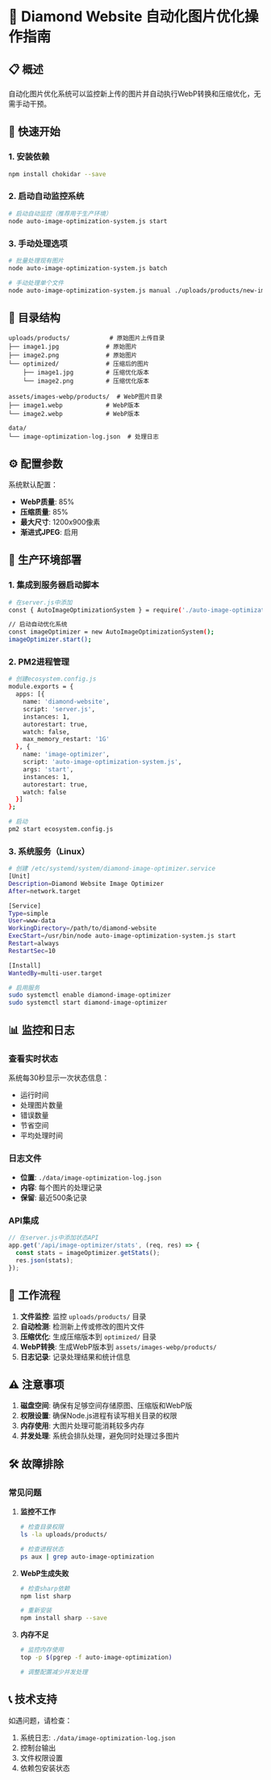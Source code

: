 # 🤖 Diamond Website 自动化图片优化操作指南

## 📋 概述

自动化图片优化系统可以监控新上传的图片并自动执行WebP转换和压缩优化，无需手动干预。

## 🚀 快速开始

### 1. 安装依赖
```bash
npm install chokidar --save
```

### 2. 启动自动监控系统
```bash
# 启动自动监控（推荐用于生产环境）
node auto-image-optimization-system.js start
```

### 3. 手动处理选项
```bash
# 批量处理现有图片
node auto-image-optimization-system.js batch

# 手动处理单个文件
node auto-image-optimization-system.js manual ./uploads/products/new-image.jpg
```

## 📁 目录结构

```
uploads/products/           # 原始图片上传目录
├── image1.jpg             # 原始图片
├── image2.png             # 原始图片
└── optimized/             # 压缩后的图片
    ├── image1.jpg         # 压缩优化版本
    └── image2.png         # 压缩优化版本

assets/images-webp/products/  # WebP图片目录
├── image1.webp            # WebP版本
└── image2.webp            # WebP版本

data/
└── image-optimization-log.json  # 处理日志
```

## ⚙️ 配置参数

系统默认配置：
- **WebP质量**: 85%
- **压缩质量**: 85%
- **最大尺寸**: 1200x900像素
- **渐进式JPEG**: 启用

## 🔧 生产环境部署

### 1. 集成到服务器启动脚本
```bash
# 在server.js中添加
const { AutoImageOptimizationSystem } = require('./auto-image-optimization-system');

// 启动自动优化系统
const imageOptimizer = new AutoImageOptimizationSystem();
imageOptimizer.start();
```

### 2. PM2进程管理
```bash
# 创建ecosystem.config.js
module.exports = {
  apps: [{
    name: 'diamond-website',
    script: 'server.js',
    instances: 1,
    autorestart: true,
    watch: false,
    max_memory_restart: '1G'
  }, {
    name: 'image-optimizer',
    script: 'auto-image-optimization-system.js',
    args: 'start',
    instances: 1,
    autorestart: true,
    watch: false
  }]
};

# 启动
pm2 start ecosystem.config.js
```

### 3. 系统服务（Linux）
```bash
# 创建 /etc/systemd/system/diamond-image-optimizer.service
[Unit]
Description=Diamond Website Image Optimizer
After=network.target

[Service]
Type=simple
User=www-data
WorkingDirectory=/path/to/diamond-website
ExecStart=/usr/bin/node auto-image-optimization-system.js start
Restart=always
RestartSec=10

[Install]
WantedBy=multi-user.target

# 启用服务
sudo systemctl enable diamond-image-optimizer
sudo systemctl start diamond-image-optimizer
```

## 📊 监控和日志

### 查看实时状态
系统每30秒显示一次状态信息：
- 运行时间
- 处理图片数量
- 错误数量
- 节省空间
- 平均处理时间

### 日志文件
- **位置**: `./data/image-optimization-log.json`
- **内容**: 每个图片的处理记录
- **保留**: 最近500条记录

### API集成
```javascript
// 在server.js中添加状态API
app.get('/api/image-optimizer/stats', (req, res) => {
  const stats = imageOptimizer.getStats();
  res.json(stats);
});
```

## 🔄 工作流程

1. **文件监控**: 监控 `uploads/products/` 目录
2. **自动检测**: 检测新上传或修改的图片文件
3. **压缩优化**: 生成压缩版本到 `optimized/` 目录
4. **WebP转换**: 生成WebP版本到 `assets/images-webp/products/`
5. **日志记录**: 记录处理结果和统计信息

## ⚠️ 注意事项

1. **磁盘空间**: 确保有足够空间存储原图、压缩版和WebP版
2. **权限设置**: 确保Node.js进程有读写相关目录的权限
3. **内存使用**: 大图片处理可能消耗较多内存
4. **并发处理**: 系统会排队处理，避免同时处理过多图片

## 🛠️ 故障排除

### 常见问题

1. **监控不工作**
   ```bash
   # 检查目录权限
   ls -la uploads/products/
   
   # 检查进程状态
   ps aux | grep auto-image-optimization
   ```

2. **WebP生成失败**
   ```bash
   # 检查sharp依赖
   npm list sharp
   
   # 重新安装
   npm install sharp --save
   ```

3. **内存不足**
   ```bash
   # 监控内存使用
   top -p $(pgrep -f auto-image-optimization)
   
   # 调整配置减少并发处理
   ```

## 📞 技术支持

如遇问题，请检查：
1. 系统日志: `./data/image-optimization-log.json`
2. 控制台输出
3. 文件权限设置
4. 依赖包安装状态
